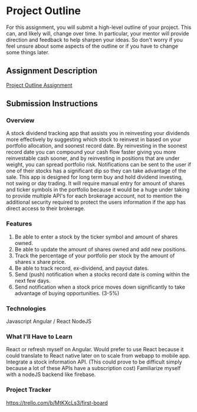 # Project Outline
For this assignment, you will submit a high-level outline of your project. This can, and likely will, change over time. In particular, your mentor will provide direction and feedback to help sharpen your ideas. So don't worry if you feel unsure about some aspects of the outline or if you have to change some things later.

## Assignment Description
[Project Outline Assignment](https://education.launchcode.org/liftoff/modules/assignments/project-outline)

## Submission Instructions

### Overview
A stock dividend tracking app that assists you in reinvesting your dividends more effectively by suggesting which stock to reinvest in based on your portfolio allocation, and soonest record date. By reinvesting in the soonest record date you can compound your cash flow faster giving you more reinvestable cash sooner, and by reinvesting in positions that are under weight, you can spread portfolio risk. Notifications can be sent to the user if one of their stocks has a significant dip so they can take advantage of the sale. This app is designed for long term buy and hold dividend investing, not swing or day trading. It will require manual entry for amount of shares and ticker symbols in the portfolio because it would be a huge under taking to provide multiple API's for each brokerage account, not to mention the additional security required to protect the users information if the app has direct access to their brokerage.
### Features
1. Be able to enter a stock by the ticker symbol and amount of shares owned.
2. Be able to update the amount of shares owned and add new positions.
3. Track the percentage of your portfolio per stock by the amount of shares x share price.
4. Be able to track record, ex-dividend, and payout dates.
5. Send (push) notification when a stocks record date is coming within the next few days.
6. Send notification when a stock price moves down significantly to take advantage of buying opportunities. (3-5%)
### Technologies
Javascript
Angular / React
NodeJS
### What I'll Have to Learn
React or refresh myself on Angular. Would prefer to use React because it could translate to React native later on to scale from webapp to mobile app.
Integrate a stock information API. (This could prove to be difficult simply because a lot of these APIs have a subscription cost)
Familiarize myself with a nodeJS backend like firebase.

### Project Tracker
https://trello.com/b/MtKXcLs3/first-board
